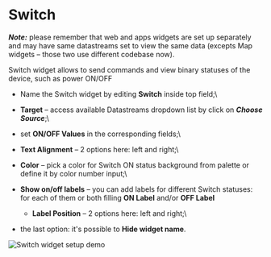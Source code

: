 # Switch

_**Note:**_ please remember that web and apps widgets are set up separately and may have same datastreams set to view the same data (excepts Map widgets – those two use different codebase now).

Switch widget allows to send commands and view binary statuses of the device, such as power ON/OFF

* Name the Switch widget by editing **Switch** inside top field;\

* **Target** – access available Datastreams dropdown list by click on _**Choose Source**_;\

* set **ON/OFF Values** in the corresponding fields;\

* **Text Alignment** – 2 options here: left and right;\

* **Color** – pick a color for Switch ON status background from palette or define it by color number input;\

* **Show on/off labels** – you can add labels for different Switch statuses: for each of them or both filling **ON Label** and/or **OFF Label**
  * **Label Position** – 2 options here: left and right;\

* the last option: it's possible to **Hide widget name**.

![Switch widget setup demo](../../../.gitbook/assets/switch_setup.gif)

